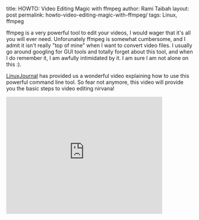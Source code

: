 title: HOWTO: Video Editing Magic with ffmpeg
author: Rami Taibah 
layout: post
permalink: howto-video-editing-magic-with-ffmpeg/
tags: Linux, ffmpeg

ffmpeg is a very powerful tool to edit your videos, I would wager that it's all you will ever need. Unforunately ffmpeg is somewhat cumbersome, and I admit it isn't really "top of mine" when I want to convert video files. I usually go around googling for GUI tools and totally forget about this tool, and when I do remember it, I am awfully intimidated by it. I am sure I am not alone on this :).

[LinuxJournal](http://www.linuxjournal.com/video/linux-howto-video-editing-magic-ffmpeg) has provided us a wonderful video explaining how to use this powerful command line tool. So fear not anymore, this video will provide you the basic steps to video editing nirvana!

<iframe width="420" height="315" src="https://www.youtube.com/embed/ln9YgXt6gxw" frameborder="0" allowfullscreen></iframe>
